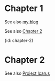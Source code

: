 # Chapter 1

See also [my blog](https://booktools.com/blog)

See also [Chapter 2](#chapter-2)

{id: chapter-2}
# Chapter 2

See also [Project Icarus](https://booktools.com/project-icarus)

